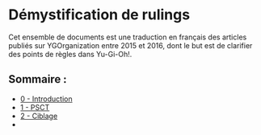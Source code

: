 # Démystification de rulings

Cet ensemble de documents est une traduction en français des articles publiés sur YGOrganization entre 2015 et 2016, dont le but est de clarifier des points de règles dans Yu-Gi-Oh!.

## Sommaire :
- [0 - Introduction](0_Introduction.md)
- [1 - PSCT](1_PSCT.md)
- [2 - Ciblage](2_Ciblage.md)
- 
